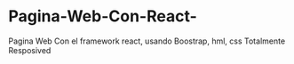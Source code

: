 # Pagina-Web-Con-React-
Pagina  Web Con el  framework react, usando Boostrap, hml, css Totalmente Resposived
